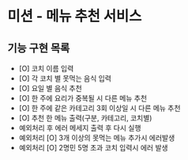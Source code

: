 # 미션 - 메뉴 추천 서비스

## 기능 구현 목록
- [O] 코치 이름 입력
- [O] 각 코치 별 못먹는 음식 입력
- [O] 요일 별 음식 추천
- [O] 한 주에 요리가 중복될 시 다른 메뉴 추천
- [O] 한 주에 같은 카테고리 3회 이상일 시 다른 메뉴 추천
- [O] 추천 한 메뉴 출력(구분, 카테고리, 코치별)
- 예외처리 후 에러 메세지 출력 후 다시 실행
- 예외처리 [O] 3개 이상의 못먹는 메뉴 추가시 에러발생
- 예외처리 [O] 2명민 5명 초과 코치 입력시 에러 발생 